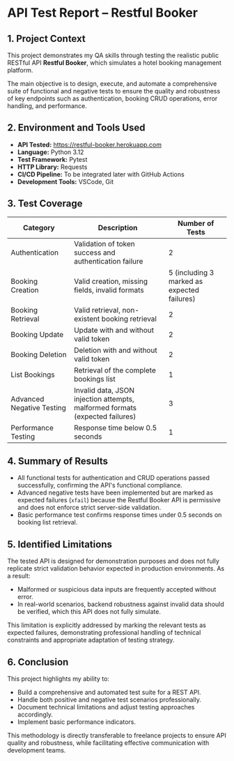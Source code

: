 # API Test Report – Restful Booker

## 1. Project Context

This project demonstrates my QA skills through testing the realistic public RESTful API **Restful Booker**, which simulates a hotel booking management platform.

The main objective is to design, execute, and automate a comprehensive suite of functional and negative tests to ensure the quality and robustness of key endpoints such as authentication, booking CRUD operations, error handling, and performance.

## 2. Environment and Tools Used

- **API Tested:** https://restful-booker.herokuapp.com  
- **Language:** Python 3.12  
- **Test Framework:** Pytest  
- **HTTP Library:** Requests  
- **CI/CD Pipeline:** To be integrated later with GitHub Actions  
- **Development Tools:** VSCode, Git

## 3. Test Coverage

| Category                  | Description                                                          | Number of Tests |
|---------------------------|----------------------------------------------------------------------|-----------------|
| Authentication            | Validation of token success and authentication failure               | 2               |
| Booking Creation          | Valid creation, missing fields, invalid formats                      | 5 (including 3 marked as expected failures) |
| Booking Retrieval         | Valid retrieval, non-existent booking retrieval                      | 2               |
| Booking Update            | Update with and without valid token                                  | 2               |
| Booking Deletion          | Deletion with and without valid token                                | 2               |
| List Bookings             | Retrieval of the complete bookings list                              | 1               |
| Advanced Negative Testing | Invalid data, JSON injection attempts, malformed formats (expected failures) | 3               |
| Performance Testing       | Response time below 0.5 seconds                                      | 1               |

## 4. Summary of Results

- All functional tests for authentication and CRUD operations passed successfully, confirming the API's functional compliance.
- Advanced negative tests have been implemented but are marked as expected failures (`xfail`) because the Restful Booker API is permissive and does not enforce strict server-side validation.
- Basic performance test confirms response times under 0.5 seconds on booking list retrieval.

## 5. Identified Limitations

The tested API is designed for demonstration purposes and does not fully replicate strict validation behavior expected in production environments. As a result:

- Malformed or suspicious data inputs are frequently accepted without error.
- In real-world scenarios, backend robustness against invalid data should be verified, which this API does not fully simulate.

This limitation is explicitly addressed by marking the relevant tests as expected failures, demonstrating professional handling of technical constraints and appropriate adaptation of testing strategy.

## 6. Conclusion

This project highlights my ability to:

- Build a comprehensive and automated test suite for a REST API.
- Handle both positive and negative test scenarios professionally.
- Document technical limitations and adjust testing approaches accordingly.
- Implement basic performance indicators.

This methodology is directly transferable to freelance projects to ensure API quality and robustness, while facilitating effective communication with development teams.
